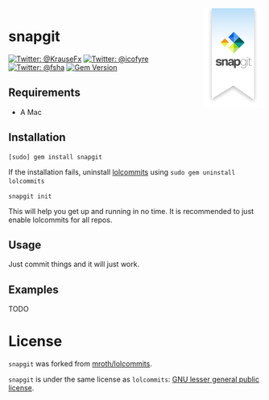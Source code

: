<img src="/vendor/logos/Snapgit.png" align="right" />

# snapgit

[![Twitter: @KrauseFx](https://img.shields.io/badge/Twitter-@KrauseFx-blue.svg?style=flat)](https://twitter.com/KrauseFx)
[![Twitter: @icofyre](https://img.shields.io/badge/Twitter-@icofyre-blue.svg?style=flat)](https://twitter.com/icofyre)
[![Twitter: @fsha](https://img.shields.io/badge/Twitter-@fsha-blue.svg?style=flat)](https://twitter.com/fsha)
[![Gem Version](https://badge.fury.io/rb/snapgit.svg)](https://rubygems.org/gems/snapgit)

## Requirements

- A Mac

## Installation

```
[sudo] gem install snapgit
```

If the installation fails, uninstall [lolcommits](https://github.com/mroth/lolcommits) using `sudo gem uninstall lolcommits`

```
snapgit init
```

This will help you get up and running in no time. It is recommended to just enable lolcommits for all repos. 

## Usage

Just commit things and it will just work.

## Examples

TODO

# License

`snapgit` was forked from [mroth/lolcommits](https://github.com/mroth/lolcommits). 

`snapgit` is under the same license as `lolcommits`: [GNU lesser general public license](https://github.com/snapgit/snapgit/blob/master/LICENSE).
